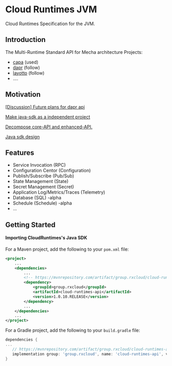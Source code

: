 # Cloud Runtimes JVM

Cloud Runtimes Specification for the JVM.

## Introduction

The Multi-Runtime Standard API for Mecha architecture Projects:

+ [capa](https://github.com/reactivegroup/capa) (used)
+ [dapr](https://docs.dapr.io/concepts/building-blocks-concept/) (follow)
+ [layotto](https://github.com/mosn/layotto) (follow)
+ ....

## Motivation

[[Discussion] Future plans for dapr api](https://github.com/dapr/dapr/issues/2817)

[Make java-sdk as a independent project](https://github.com/mosn/layotto/issues/188)

[Decompose core-API and enhanced-API.](https://github.com/dapr/dapr/issues/3600)

[Java sdk design](https://github.com/mosn/layotto/issues/206)

## Features

+ Service Invocation (RPC)
+ Configuration Centor (Configuration)
+ Publish/Subscribe (Pub/Sub)
+ State Management (State)
+ Secret Management (Secret)
+ Application Log/Metrics/Traces (Telemetry)
+ Database (SQL) -alpha
+ Schedule (Schedule) -alpha
+ ...

## Getting Started

#### Importing CloudRuntimes's Java SDK

For a Maven project, add the following to your `pom.xml` file:

```xml
<project>
    ...
    <dependencies>
        ...
        <!-- https://mvnrepository.com/artifact/group.rxcloud/cloud-runtimes-api -->
        <dependency>
            <groupId>group.rxcloud</groupId>
            <artifactId>cloud-runtimes-api</artifactId>
            <version>1.0.10.RELEASE</version>
        </dependency>
        ...
    </dependencies>
    ...
</project>
```

For a Gradle project, add the following to your `build.gradle` file:

```groovy
dependencies {
...
   // https://mvnrepository.com/artifact/group.rxcloud/cloud-runtimes-api
   implementation group: 'group.rxcloud', name: 'cloud-runtimes-api', version: '1.0.10.RELEASE'
}
```

